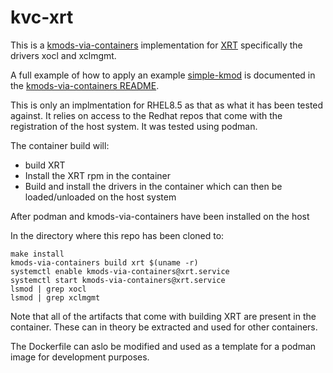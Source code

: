 # kvc-xrt

This is a [kmods-via-containers](https://github.com/kmods-via-containers/kmods-via-containers)
implementation for [XRT](https://github.com/xilinx/XRT) specifically the drivers xocl and xclmgmt.

A full example of how to apply an example [simple-kmod](https://github.com/kmods-via-containers/simple-kmod) is documented in the
[kmods-via-containers README](https://github.com/kmods-via-containers/kmods-via-containers#example).

This is only an implmentation for RHEL8.5 as that as what it has been tested against. It relies on access to
the Redhat repos that come with the registration of the host system.  It was tested using podman. 


The container build will:
* build XRT
* Install the XRT rpm in the container
* Build and install the drivers in the container which can then be loaded/unloaded on the host system


After podman and kmods-via-containers have been installed on the host

In the directory where this repo has been cloned to:
```
make install
kmods-via-containers build xrt $(uname -r)
systemctl enable kmods-via-containers@xrt.service
systemctl start kmods-via-containers@xrt.service
lsmod | grep xocl
lsmod | grep xclmgmt
```
Note that all of the artifacts that come with building XRT are present in the container.
These can in theory be extracted and used for other containers.

The Dockerfile can aslo be modified and used as a template for a podman image for development
purposes.
